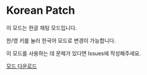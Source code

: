 # Korean Patch

이 모드는 한글 채팅 모드입니다.

한/영 키를 눌러 한국어 모드로 변경이 가능합니다.

이 모드를 사용하는 데 문제가 있다면 Issues에 작성해주세요.


[모드 다운로드](https://www.curseforge.com/minecraft/mc-mods/korean-patch-fabric)
